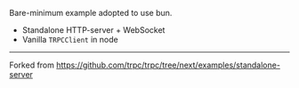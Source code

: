 Bare-minimum example adopted to use bun.

- Standalone HTTP-server + WebSocket
- Vanilla `TRPCClient` in node

---

Forked from https://github.com/trpc/trpc/tree/next/examples/standalone-server
